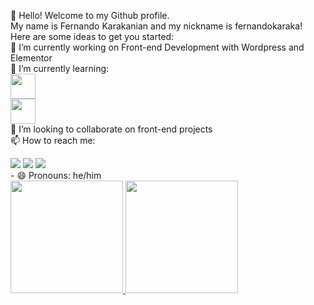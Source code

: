 👋 Hello! Welcome to my Github profile.<br>
My name is Fernando Karakanian and my nickname is fernandokaraka!<br>
Here are some ideas to get you started:<br>
🔭 I’m currently working on Front-end Development with Wordpress and Elementor<br>
🌱 I’m currently learning:<br>
<img loading="lazy"  src="https://cdn.jsdelivr.net/gh/devicons/devicon/icons/react/react-original.svg" width="40" height="40"/>       
<img loading="lazy" src="https://cdn.jsdelivr.net/gh/devicons/devicon/icons/javascript/javascript-original.svg" width="40" height="40"/>       
👯 I’m looking to collaborate on front-end projects<br>
📫 How to reach me:
<br>
<div>
<a href="https://www.instagram.com/fernandokaraka/" target="_blank"><img loading="lazy" src="https://img.shields.io/badge/-Instagram-%23E4405F?style=for-the-badge&logo=instagram&logoColor=white" target="_blank"></a>
<a href = "mailto:fernando@karakanian.com.br"><img loading="lazy" src="https://img.shields.io/badge/Gmail-D14836?style=for-the-badge&logo=gmail&logoColor=white" target="_blank"></a>
<a href="https://www.linkedin.com/in/fernando-karakanian-melo-657023162/" target="_blank"><img loading="lazy" src="https://img.shields.io/badge/-LinkedIn-%230077B5?style=for-the-badge&logo=linkedin&logoColor=white" target="_blank"></a>   
</div>
- 😄 Pronouns: he/him
<br>
<div>
<a href="https://github.com/fernandokaraka">
<img loading="lazy" height="180em" src="https://github-readme-stats.vercel.app/api/top-langs/?username=fernandokaraka&layout=compact&langs_count=7&theme=dracula"/>
<img loading="lazy" height="180em" src="https://github-readme-stats.vercel.app/api?fernandokaraka-aqui&show_icons=true&theme=dracula&include_all_commits=true&count_private=true"/>
</div>
